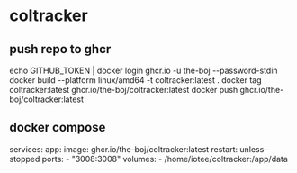 # coltracker

## push repo to ghcr

echo GITHUB_TOKEN | docker login ghcr.io -u the-boj --password-stdin
docker build --platform linux/amd64 -t coltracker:latest .
docker tag coltracker:latest ghcr.io/the-boj/coltracker:latest
docker push ghcr.io/the-boj/coltracker:latest

## docker compose

services:
  app:
    image: ghcr.io/the-boj/coltracker:latest
    restart: unless-stopped
    ports:
      - "3008:3008"
    volumes:
      - /home/iotee/coltracker:/app/data
